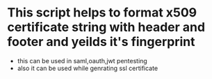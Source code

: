 # This script helps to format x509 certificate string with header and footer and yeilds it's fingerprint
- this can be used in saml,oauth,jwt pentesting
- also it can be used while genrating ssl certificate

